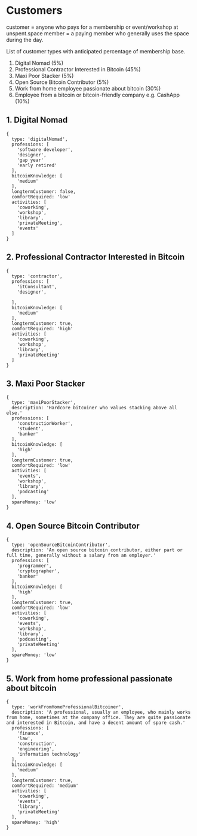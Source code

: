 # Customers
customer = anyone who pays for a membership or event/workshop at unspent.space
member = a paying member who generally uses the space during the day.

List of customer types with anticipated percentage of membership base.
1. Digital Nomad (5%)
2. Professional Contractor Interested in Bitcoin (45%)
3. Maxi Poor Stacker (5%)
4. Open Source Bitcoin Contributor (5%)
5. Work from home employee passionate about bitcoin (30%)
6. Employee from a bitcoin or bitcoin-friendly company e.g. CashApp (10%)


## 1. Digital Nomad

```
{
  type: 'digitalNomad',
  professions: [
    'software developer',
    'designer',
    'gap year'
    'early retired'
  ],
  bitcoinKnowledge: [
    'medium'
  ],
  longtermCustomer: false,
  comfortRequired: 'low'
  activities: [
    'coworking',
    'workshop',
    'library',
    'privateMeeting',
    'events'
  ]
}
```

## 2. Professional Contractor Interested in Bitcoin

```
{
  type: 'contractor',
  professions: [
    'itConsultant',
    'designer',
    
  ],
  bitcoinKnowledge: [
    'medium'
  ],
  longtermCustomer: true,
  comfortRequired: 'high'
  activities: [
    'coworking',
    'workshop',
    'library',
    'privateMeeting'
  ]
}
```

## 3. Maxi Poor Stacker
```
{
  type: 'maxiPoorStacker',
  description: 'Hardcore bitcoiner who values stacking above all else.'
  professions: [
    'constructionWorker',
    'student',
    'banker'
  ],
  bitcoinKnowledge: [
    'high'
  ],
  longtermCustomer: true,
  comfortRequired: 'low'
  activities: [
    'events',
    'workshop',
    'library',
    'podcasting'
  ],
  spareMoney: 'low'
}
```

## 4. Open Source Bitcoin Contributor
```
{
  type: 'openSourceBitcoinContributor',
  description: 'An open source bitcoin contributor, either part or full time, generally without a salary from an employer.'
  professions: [
    'programmer',
    'cryptographer',
    'banker'
  ],
  bitcoinKnowledge: [
    'high'
  ],
  longtermCustomer: true,
  comfortRequired: 'low'
  activities: [
    'coworking',
    'events',
    'workshop',
    'library',
    'podcasting',
    'privateMeeting'
  ],
  spareMoney: 'low'
}
```

## 5. Work from home professional passionate about bitcoin
```
{
  type: 'workFromHomeProfessionalBitcoiner',
  description: 'A professional, usually an employee, who mainly works from home, sometimes at the company office. They are quite passionate and interested in Bitcoin, and have a decent amount of spare cash.'
  professions: [
    'finance',
    'law',
    'construction',
    'engineering',
    'information technology'
  ],
  bitcoinKnowledge: [
    'medium'
  ],
  longtermCustomer: true,
  comfortRequired: 'medium'
  activities: [
    'coworking',
    'events',
    'library',
    'privateMeeting'
  ],
  spareMoney: 'high'
}
```



